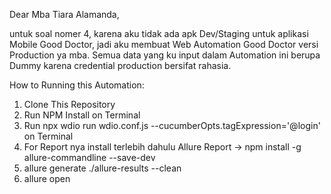 Dear Mba Tiara Alamanda,

untuk soal nomer 4, karena aku tidak ada apk Dev/Staging untuk aplikasi Mobile Good Doctor, jadi aku membuat Web Automation Good Doctor versi Production ya mba. Semua data yang ku input dalam Automation ini berupa Dummy karena credential production bersifat rahasia.

How to Running this Automation:
1. Clone This Repository 
2. Run NPM Install on Terminal
3. Run npx wdio run wdio.conf.js --cucumberOpts.tagExpression='@login' on Terminal
4. For Report nya install terlebih dahulu Allure Report -> npm install -g allure-commandline --save-dev
5. allure generate ./allure-results --clean
6. allure open



